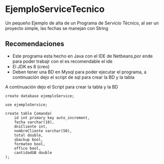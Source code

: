 # EjemploServiceTecnico
Un pequeño Ejemplo de alta de un Programa de Servicio Técnico, al ser un proyecto simple, las fechas se manejan con String
## Recomendaciones
* Este programa esta hecho en Java con el IDE de Netbeans,por ende para poder trabajr con el es recomendable el ide
* El JDK es 8 (creo)
* Deben tener una BD en Mysql para poder ejecutar el programa, a continuación dejo el script de sql para crear la BD y la tabla

A continuación dejo el Script para crear la tabla y la BD 

```mysql
create database ejemploService;

use ejemploService;

create table Comanda(
    id int primary key auto_increment,
    fecha varchar(10),
    dniCliente int,
    nombreCliente varchar(50),
    total double,
    sbackup bool,
    formateo bool,
    office bool,
    cantidadGB double 
);

```
